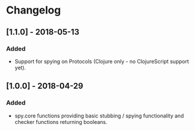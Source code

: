 # Changelog

## [1.1.0] - 2018-05-13
### Added
- Support for spying on Protocols (Clojure only - no ClojureScript support yet).

## [1.0.0] - 2018-04-29
### Added
- spy.core functions providing basic stubbing / spying functionality and checker functions returning booleans.
